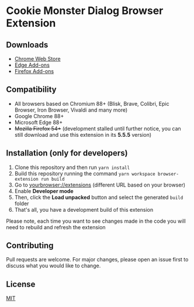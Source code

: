 # Cookie Monster Dialog Browser Extension

## Downloads

- [Chrome Web Store](https://chrome.google.com/webstore/detail/djcbfpkdhdkaflcigibkbpboflaplabg)
- [Edge Add-ons](https://microsoftedge.microsoft.com/addons/detail/hbogodfciblakeneadpcolhmfckmjcii)
- [Firefox Add-ons](https://addons.mozilla.org/firefox/addon/cookie-dialog-monster/)

## Compatibility

- All browsers based on Chromium 88+ (Blisk, Brave, Colibri, Epic Browser, Iron Browser, Vivaldi and many more)
- Google Chrome 88+
- Microsoft Edge 88+
- ~~Mozilla Firefox 54+~~ (development stalled until further notice, you can still download and use this extension in its **5.5.5** version)

## Installation (only for developers)

1. Clone this repository and then run `yarn install`
2. Build this repository running the command `yarn workspace browser-extension run build`
3. Go to [yourbrowser://extensions](yourbrowser://extensions) (different URL based on your browser)
4. Enable **Developer mode**
5. Then, click the **Load unpacked** button and select the generated `build` folder
6. That's all, you have a development build of this extension

Please note, each time you want to see changes made in the code you will need to rebuild and refresh the extension

## Contributing

Pull requests are welcome. For major changes, please open an issue first to discuss what you would like to change.

## License

[MIT](https://choosealicense.com/licenses/mit/)
